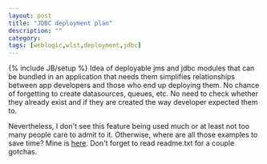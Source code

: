 ```yaml
---
layout: post
title: "JDBC deployment plan"
description: ""
category: 
tags: [weblogic,wlst,deployment,jdbc]
---
```

{% include JB/setup %}
Idea of deployable jms and jdbc modules that can be bundled in an application that needs them simplifies relationships between app developers and those who end up deploying them. No chance of forgetting to create datasources, queues, etc. No need to check whether they already exist and if they are created the way developer expected them to.

Nevertheless, I don't see this feature being used much or at least not too many people care to admit to it. Otherwise, where are all those examples to save time? Mine is [here](https://github.com/arykov/wlst_samples/tree/master/jdbcdeployplan). Don't forget to read readme.txt for a couple gotchas.
